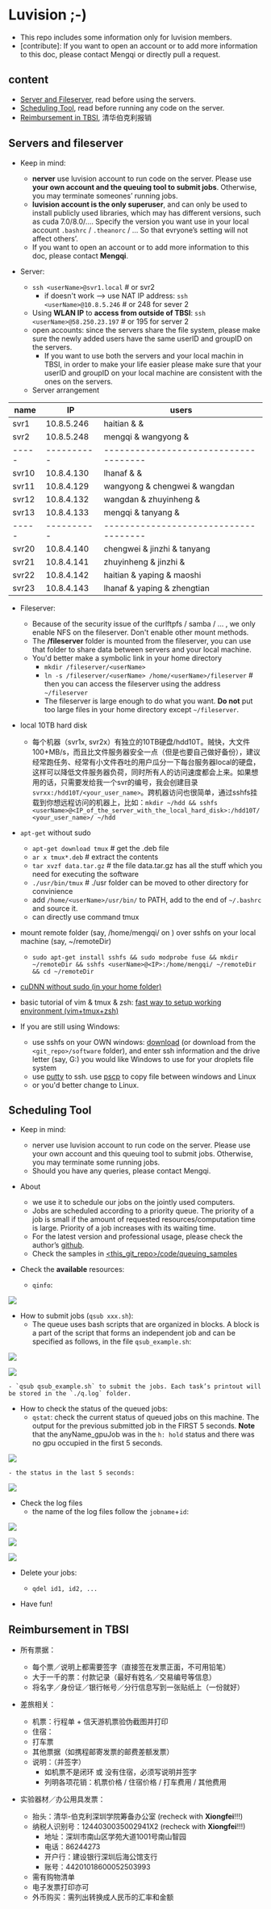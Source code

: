 # Luvision  ;-)
* This repo includes some information only for luvision members. 
* [contribute]: If you want to open an account or to add more information to this doc, please contact Mengqi or directly pull a request. 

## content
* [Server and Fileserver](#Servers-and-fileserver), read before using the servers. 
* [Scheduling Tool](#Scheduling-Tool), read before running any code on the server.  
* [Reimbursement in TBSI](#Reimbursement-in-TBSI), 清华伯克利报销

## Servers and fileserver

* Keep in mind: 
    - **nerver** use luvision account to run code on the server. Please use **your own account and the queuing tool to submit jobs**. Otherwise, you may terminate someones’ running jobs. 
    - **luvision account is the only superuser**, and can only be used to install publicly used libraries, which may has different versions, such as cuda 7.0/8.0/…. Specify the version you want use in your local account `.bashrc` / `.theanorc` / … So that evryone’s setting will not affect others’. 
    - If you want to open an account or to add more information to this doc, please contact **Mengqi**.

* Server: 
    - `ssh <userName>@svr1.local`  # or svr2
        * if doesn't work --> use NAT IP address: `ssh <userName>@10.8.5.246`  # or 248 for sever 2 
    - Using **WLAN IP** to **access from outside of TBSI**: `ssh <userName>@58.250.23.197` # or 195 for server 2
    - open accounts: since the servers share the file system, please make sure the newly added users have the same userID and groupID on the servers. 
        * If you want to use both the servers and your local machin in TBSI, in order to make your life easier please make sure that your userID and groupID on your local machine are consistent with the ones on the servers.
    - Server arrangement

| name  | IP         | users                                 |
| ----- | ---------- | ------------------------------------- |
| svr1  | 10.8.5.246 | haitian    &      &            |
| svr2  | 10.8.5.248 | mengqi     & wangyong    &            |
| ----- | ---------- | ------------------------------------- |
| svr10 | 10.8.4.130 | lhanaf     &      &            |
| svr11 | 10.8.4.129 | wangyong   & chengwei    & wangdan    |
| svr12 | 10.8.4.132 | wangdan    & zhuyinheng  &            |
| svr13 | 10.8.4.133 | mengqi     & tanyang     &            |
| ----- | ---------- | ------------------------------------- | 
| svr20 | 10.8.4.140 | chengwei   & jinzhi      & tanyang    |
| svr21 | 10.8.4.141 | zhuyinheng & jinzhi      &            |
| svr22 | 10.8.4.142 | haitian    & yaping      & maoshi     |
| svr23 | 10.8.4.143 | lhanaf     & yaping      & zhengtian  |



* Fileserver: 
    - Because of the security issue of the curlftpfs / samba / … , we only enable NFS on the fileserver. Don't enable other mount methods. 
    - The **/fileserver** folder is mounted from the fileserver, you can use that folder to share data between servers and your local machine. 
    - You'd better make a symbolic link in your home directory 
        * `mkdir /fileserver/<userName>`
        * `ln -s /fileserver/<userName> /home/<userName>/fileserver`  # then you can access the fileserver using the address `~/fileserver`
        * The fileserver is large enough to do what you want. **Do not** put too large files in your home directory except `~/fileserver`.

* local 10TB hard disk
    - 每个机器（svr1x, svr2x）有独立的10TB硬盘/hdd10T。贼快，大文件100+MB/s，而且比文件服务器安全一点（但是也要自己做好备份），建议经常跑任务、经常有小文件吞吐的用户瓜分一下每台服务器local的硬盘，这样可以降低文件服务器负荷，同时所有人的访问速度都会上来。如果想用的话，只需要发给我一个svr的编号，我会创建目录`svrxx:/hdd10T/<your_user_name>`。跨机器访问也很简单，通过sshfs挂载到你想远程访问的机器上，比如：`mkdir ~/hdd && sshfs <userName>@<IP_of_the_server_with_the_local_hard_disk>:/hdd10T/<your_user_name>/ ~/hdd`

* `apt-get` without sudo 
    - `apt-get download tmux` # get the .deb file 
    - `ar x tmux*.deb` # extract the contents 
    - `tar xvzf data.tar.gz` # the file data.tar.gz has all the stuff which you need for executing the software 
    - `./usr/bin/tmux` # ./usr folder can be moved to other directory for convinience 
    - add `/home/<userName>/usr/bin/` to PATH, add to the end of `~/.bashrc` and source it. 
    - can directly use command tmux 

* mount remote folder (say, /home/mengqi/ on <IP>)  over sshfs on your local machine (say, ~/remoteDir)
    - `sudo apt-get install sshfs && sudo modprobe fuse && mkdir ~/remoteDir && sshfs <userName>@<IP>:/home/mengqi/ ~/remoteDir && cd ~/remoteDir`
 
* [cuDNN without sudo (in your home folder)](https://github.com/mjiUST/driver_cuda_cudnn#cudnn-without-sudo-in-your-home-folder-2)
* basic tutorial of vim & tmux & zsh: [fast way to setup working environment (vim+tmux+zsh)](https://github.com/mjiUST/vim_tmux_zsh)
* If you are still using Windows:
    - use sshfs on your OWN windows: [download](https://win-sshfs.googlecode.com/files/win-sshfs-0.0.1.5-setup.exe) (or download from the `<git_repo>/software` folder), and enter ssh information and the drive letter (say, G:) you would like Windows to use for your droplets file system
    - use [putty](https://the.earth.li/~sgtatham/putty/latest/w64/putty.exe) to ssh. use [pscp](https://the.earth.li/~sgtatham/putty/latest/w64/psftp.exe) to copy file between windows and Linux
    - or you'd better change to Linux.


## Scheduling Tool
* Keep in mind:
    - nerver use luvision account to run code on the server. Please use your own account and this queuing tool to submit jobs. Otherwise, you may terminate some running jobs.
    - Should you have any queries, please contact Mengqi.

* About
    - we use it to schedule our jobs on the jointly used computers.
    - Jobs are scheduled according to a priority queue. The priority of a job is small if the amount of requested resources/computation time is large. Priority of a job increases with its waiting time. 
    - For the latest version and professional usage, please check the author’s [github](https://github.com/alexanderrichard/queueing-tool).
    - Check the samples in [<this_git_repo>/code/queuing_samples](https://bitbucket.org/mjiUST/luvision_userguide/src/master/code/queuing_samples/)
* Check the **available** resources:
    - `qinfo`:  

![](figure/qinfo.png)

* How to submit jobs (`qsub xxx.sh`):
    - The queue uses bash scripts that are organized in blocks. A block is a part of the script that forms an independent job and can be specified as follows, in the file `qsub_example.sh`:

![](figure/qsub1.png)

![](figure/qsub2.png)

    - `qsub qsub_example.sh` to submit the jobs. Each task’s printout will be stored in the `./q.log` folder.
* How to check the status of the queued jobs:
    - `qstat`: check the current status of queued jobs on this machine. The output for the previous submitted job in the FIRST 5 seconds. **Note** that the anyName_gpuJob was in the `h: hold` status and there was no gpu occupied in the first 5 seconds. 

![](figure/qstat1.png)

    - the status in the last 5 seconds:

![](figure/qstat2.png)

* Check the log files
    - the name of the log files follow the `jobname`+`id`:

![](figure/log1.png)

![](figure/log2.png)

![](figure/log3.png)

* Delete your jobs:
    - `qdel id1, id2, ...`

* Have fun!
 
 
## Reimbursement in TBSI

* 所有票据：
    - 每个票／说明上都需要签字（直接签在发票正面，不可用铅笔）
    - 大于一千的票：付款记录（最好有姓名／交易编号等信息）
    - 将名字／身份证／银行帐号／分行信息写到一张贴纸上（一份就好）


* 差旅相关：
    - 机票：行程单 + 信天游机票验伪截图并打印
    - 住宿：
    - 打车票
    - 其他票据（如携程邮寄发票的邮费差额发票）
    - 说明：（并签字）
        * 如机票不是闭环 或 没有住宿，必须写说明并签字
        * 列明各项花销：机票价格 / 住宿价格 / 打车费用 / 其他费用


* 实验器材／办公用具发票：
    - 抬头：清华-伯克利深圳学院筹备办公室  (recheck with **Xiongfei**!!!)
    - 纳税人识别号：1244030035002941X2  (recheck with **Xiongfei**!!!)
        * 地址：深圳市南山区学苑大道1001号南山智园
        * 电话：86244273
        * 开户行：建设银行深圳后海公馆支行
        * 账号：44201018600052503993
    - 需有购物清单
    - 电子发票打印亦可
    - 外币购买：需列出转换成人民币的汇率和金额 
